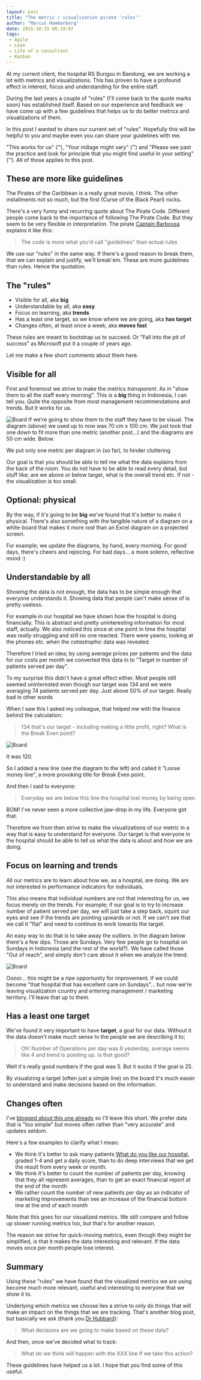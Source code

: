 ```yaml
---
layout: post
title: "The metric / visualization pirate 'rules'"
author: "Marcus Hammarberg"
date: 2015-10-15 08:19:07
tags:
 - Agile
 - Lean
 - Life of a consultant
 - Kanban
---
```


At my current client, the hospital RS Bungsu in Bandung, we are working a lot with metrics and visualizations. This has proven to have a profound effect in interest, focus and understanding for the entire staff.

During the last years a couple of "rules" (I'll come back to the quote marks soon) has established itself. Based on our experience and feedback we have come up with a few guidelines that helps us to do better metrics and visualizations of them.

In this post I wanted to share our current set of "rules". Hopefully this will be helpful to you and maybe even you can share your guidelines with me.

"This works for us" (&trade;), "Your millage might vary" (&trade;) and "Please see past the practice and look for principle that you might find useful in your setting" (&trade;). All of those applies to this post.

## These are more like guidelines

The Pirates of the Caribbean is a really great movie, I think. The other installments not so much, but the first (Curse of the Black Pearl) rocks.

There's a very funny and recurring quote about The Pirate Code. Different people come back to the importance of following The Pirate Code. But they seem to be very flexible in interpretation. The pirate [Captain Barbossa](http://www.imdb.com/title/tt0325980/quotes?item=qt0416601) explains it like this:

> The code is more what you'd call "guidelines" than actual rules

We use our "rules" in the same way. If there's a good reason to break them, that we can explain and justify, we'll break'em. These are more guidelines than rules. Hence the quotation.

## The "rules"

* Visible for all, aka **big**
* Understandable by all, aka **easy**
* Focus on learning, aka **trends**
* Has a least one target, so we know where we are going, aka **has target**
* Changes often, at least once a week, aka **moves fast**

These rules are meant to bootstrap us to succeed. Or "Fall into the pit of success" as Microsoft put it a couple of years ago.

Let me make a few short comments about them here.

## Visible for all

First and foremost we strive to make the metrics *transparent*. As in "show them to all the staff every morning". This is a **big** thing in Indonesia, I can tell you. Quite the opposite from most management recommendations and trends. But it works for us.

![Board](/img/board150324.jpg)
If we're going to show them to the staff they have to be visual. The diagram (above) we used up to now was 70 cm x 100 cm. We just took that one down to fit more than one metric (another post...) and the diagrams are 50 cm wide. Below.

We put only one metric per diagram in (so far), to hinder cluttering

Our goal is that you should be able to tell me what the data explains from the back of the room. You do not have to be able to read every detail, but stuff like; are we above or below target, what is the overall trend etc. If not - the visualization is too small.

## Optional: physical

By the way, if it's going to be **big** we've found that it's better to make it physical. There's also something with the tangible nature of a diagram on a white-board that makes it more *real* than an Excel diagram on a projected screen.

For example; we update the diagrams, by hand, every morning. For good days, there's cheers and rejoicing. For bad days... a more solemn, reflective mood :)

## Understandable by all

Showing the data is not enough, the data has to be simple enough that everyone understands it. Showing data that people can't make sense of is pretty useless.

For example in our hospital we have shown how the hospital is doing financially. This is abstract and pretty uninteresting information for most staff, actually. We also noticed this since at one point in time the hospital was *really* struggling and still no one reacted. There were yawns, looking at the phones etc. when the *catastrophic* data was revealed.

Therefore I tried an idea; by using average prices per patients and the data for our costs per month we converted this data in to "Target in number of patients served per day".

To my surprise this didn't have a great effect either. Most people still seemed uninterested even though our target was 134 and we were averaging 74 patients served per day. Just above 50% of our target. Really bad in other words

When I saw this I asked my colleague, that helped me with the finance behind the calculation:

> 134 that's our target - including making a little profit, right? What is the Break Even point?

![Board](/img/board140911.png)

It was 120.

So I added a new line (see the diagram to the left) and called it "Loose money line", a more provoking title for Break Even point.

And then I said to everyone:

> Everyday we are below this line the hospital lost money by being open

BOM! I've never seen a more collective jaw-drop in my life. Everyone got that.

Therefore we from then strive to make the visualizations of our metric in a way that is easy to understand for everyone. Our target is that everyone in the hospital should be able to tell us what the data is about and how we are doing.

## Focus on learning and trends

All our metrics are to learn about how we, as a hospital, are doing. We are not interested in performance indicators for individuals.

This also means that individual numbers are not that interesting for us, we focus merely on the trends. For example; if our goal is to try to increase number of patient served per day, we will just take a step back, squint our eyes and see if the trends are pointing upwards or not. If we can't see that we call it "flat" and need to continue to work towards the target.

An easy way to do that is to take away the outliers. In the diagram below there's a few dips. Those are Sundays. Very few people go to hospital on Sundays in Indonesia (and the rest of the world?). We have called those "Out of reach", and simply don't care about it when we analyze the trend.

![Board](/img/board150324.jpg)

Oooor... this might be a ripe opportunity for improvement. If we could become "that hospital that has excellent care on Sundays"... but now we're leaving visualization country and entering management / marketing territory. I'll leave that up to them.

## Has a least one target

We've found it very important to have **target**, a goal for our data. Without it the data doesn't make much sense to the people we are describing it to;

> Oh! Number of Operations per day was 6 yesterday, average seems like 4 and trend is pointing up. Is that good?

Well it's really good numbers if the goal was 5. But it sucks if the goal is 25.

By visualizing a target (often just a simple line) on the board it's much easier to understand and make decisions based on the information.

## Changes often

I've [blogged about this one already](https://www.marcusoft.net/2015/09/indicators-leading-trailing---short-or-long.html) so I'll leave this short. We prefer data that is "too simple" but moves often rather than "very accurate" and updates seldom.

Here's a few examples to clarify what I mean:

* We think it's better to ask many patients [What do you like our hospital](http://koavote.herokuapp.com/vote?questionId=535d21290386a32100000001), graded 1-4 and get a daily score, than to do deep interviews that we get the result from every week or month.
* We think it's better to count the number of patients per day, knowing that they all represent averages, than to get an exact financial report at the end of the month
* We rather count the number of new patients per day as an indicator of marketing improvements than see an increase of the financial bottom line at the end of each month

Note that this goes for our visualized metrics. We still compare and follow up slower running metrics too, but that's for another reason.

The reason we strive for quick-moving metrics, even though they might be simplified, is that it makes the data interesting and relevant. If the data moves once per month people lose interest.

## Summary

Using these "rules" we have found that the visualized metrics we are using become much more relevant, useful and interesting to everyone that we show it to.

Underlying which metrics we choose lies a strive to only do things that will make an impact on the things that we are tracking. That's another blog post, but basically we ask (thank you [Dr Hubbard](https://www.marcusoft.net/2014/12/what-ive-learned-from-how-to-measure-anything.html)):

> What decisions are we going to make based on these data?

And then, once we've decided what to track:

> What do we think will happen with the XXX line if we take this action?

These guidelines have helped us a lot. I hope that you find some of this useful.
